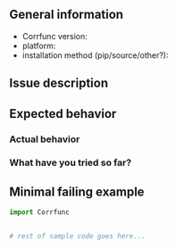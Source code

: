 <!--
Fill in the information below before opening an issue.
If you have a question, please consider emailing the mailing list:
  https://groups.google.com/forum/#!forum/corrfunc
-->

## General information

- Corrfunc version:
- platform:
- installation method (pip/source/other?):

## Issue description 

## Expected behavior 


### Actual behavior


### What have you tried so far?


## Minimal failing example

<!-- In this section, you should include or link to a code snippet that demonstrates the issue. -->

```python
import Corrfunc


# rest of sample code goes here...
```

